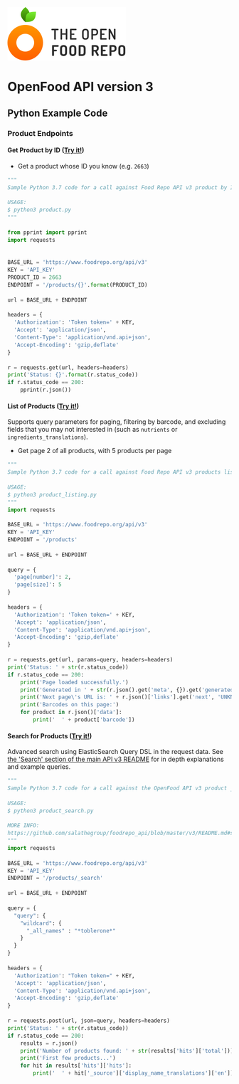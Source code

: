 ![The Open Food Repo Logo](../../../images/logo-foodrepo.svg?sanitize=true "Food Repo")

# OpenFood API version 3

## Python Example Code

### Product Endpoints

#### Get Product by ID ([Try it!](https://www.foodrepo.org/api-docs/swaggers/v3#!/default/findProductById))

* Get a product whose ID you know (e.g. `2663`)
```python
"""
Sample Python 3.7 code for a call against Food Repo API v3 product by ID.

USAGE:
$ python3 product.py
"""

from pprint import pprint
import requests


BASE_URL = 'https://www.foodrepo.org/api/v3'
KEY = 'API_KEY'
PRODUCT_ID = 2663
ENDPOINT = '/products/{}'.format(PRODUCT_ID)

url = BASE_URL + ENDPOINT

headers = {
  'Authorization': 'Token token=' + KEY,
  'Accept': 'application/json',
  'Content-Type': 'application/vnd.api+json',
  'Accept-Encoding': 'gzip,deflate'
}

r = requests.get(url, headers=headers)
print('Status: {}'.format(r.status_code))
if r.status_code == 200:
    pprint(r.json())
```

#### List of Products ([Try it!](https://www.foodrepo.org/api-docs/swaggers/v3#!/default/listProducts))

Supports query parameters for paging, filtering by barcode, and excluding fields that you may not interested in (such as `nutrients` or `ingredients_translations`).

* Get page 2 of all products, with 5 products per page
```python
"""
Sample Python 3.7 code for a call against Food Repo API v3 products listing, with paging.

USAGE:
$ python3 product_listing.py
"""
import requests

BASE_URL = 'https://www.foodrepo.org/api/v3'
KEY = 'API_KEY'
ENDPOINT = '/products'

url = BASE_URL + ENDPOINT

query = {
  'page[number]': 2,
  'page[size]': 5
}

headers = {
  'Authorization': 'Token token=' + KEY,
  'Accept': 'application/json',
  'Content-Type': 'application/vnd.api+json',
  'Accept-Encoding': 'gzip,deflate'
}

r = requests.get(url, params=query, headers=headers)
print('Status: ' + str(r.status_code))
if r.status_code == 200:
    print('Page loaded successfully.')
    print('Generated in ' + str(r.json().get('meta', {}).get('generated_in', -1)) + ' milliseconds.')
    print('Next page\'s URL is: ' + r.json()['links'].get('next', 'UNKNOWN'))
    print('Barcodes on this page:')
    for product in r.json()['data']:
        print('  ' + product['barcode'])
```

#### Search for Products ([Try it!](https://www.foodrepo.org/api-docs/swaggers/v3#!/default/searchProducts))

Advanced search using ElasticSearch Query DSL in the request data. See [the 'Search' section of the main API v3 README](/v3/README.md#search) for in depth explanations and example queries.

```python
"""
Sample Python 3.7 code for a call against the OpenFood API v3 product _search

USAGE:
$ python3 product_search.py

MORE INFO:
https://github.com/salathegroup/foodrepo_api/blob/master/v3/README.md#search
"""
import requests

BASE_URL = 'https://www.foodrepo.org/api/v3'
KEY = 'API_KEY'
ENDPOINT = '/products/_search'

url = BASE_URL + ENDPOINT

query = {
  "query": {
    "wildcard": {
      "_all_names" : "*toblerone*"
    }
  }
}

headers = {
  'Authorization': "Token token=" + KEY,
  'Accept': 'application/json',
  'Content-Type': 'application/vnd.api+json',
  'Accept-Encoding': 'gzip,deflate'
}

r = requests.post(url, json=query, headers=headers)
print('Status: ' + str(r.status_code))
if r.status_code == 200:
    results = r.json()
    print('Number of products found: ' + str(results['hits']['total']))
    print('First few products...')
    for hit in results['hits']['hits']:
        print('  ' + hit['_source']['display_name_translations']['en'])
```
